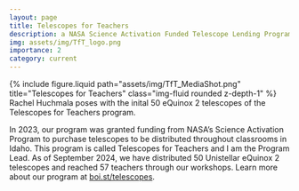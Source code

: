 ```yaml
---
layout: page
title: Telescopes for Teachers
description: a NASA Science Activation Funded Telescope Lending Program
img: assets/img/TfT_logo.png
importance: 2
category: current
---
```


<div class="row justify-content-sm-center">
    <div class="col-sm mt-3 mt-md-0">
        {% include figure.liquid path="assets/img/TfT_MediaShot.png" title="Telescopes for Teachers" class="img-fluid rounded z-depth-1" %}
    </div>
</div>
<div class="caption">
    Rachel Huchmala poses with the inital 50 eQuinox 2 telescopes of the Telescopes for Teachers program.
</div>

In 2023, our program was granted funding from NASA’s Science Activation Program to purchase telescopes to be distributed throughout classrooms in Idaho. This program is called Telescopes for Teachers and I am the Program Lead. As of September 2024, we have distributed 50 Unistellar eQuinox 2 telescopes and reached 57 teachers through our workshops. Learn more about our program at [boi.st/telescopes](boi.st/telescopes).

